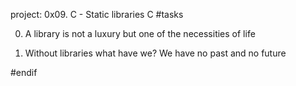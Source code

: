 project: 0x09. C - Static libraries
C
#tasks 

0. A library is not a luxury but one of the necessities of life



1. Without libraries what have we? We have no past and no future



#endif
